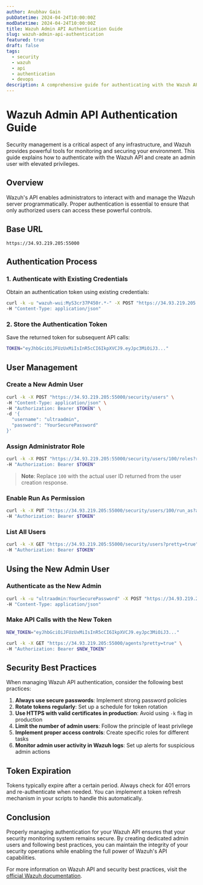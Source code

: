 ```yaml
---
author: Anubhav Gain
pubDatetime: 2024-04-24T10:00:00Z
modDatetime: 2024-04-24T10:00:00Z
title: Wazuh Admin API Authentication Guide
slug: wazuh-admin-api-authentication
featured: true
draft: false
tags:
  - security
  - wazuh
  - api
  - authentication
  - devops
description: A comprehensive guide for authenticating with the Wazuh API and creating admin users with elevated privileges for effective security management.
---
```


# Wazuh Admin API Authentication Guide

Security management is a critical aspect of any infrastructure, and Wazuh provides powerful tools for monitoring and securing your environment. This guide explains how to authenticate with the Wazuh API and create an admin user with elevated privileges.

## Overview

Wazuh's API enables administrators to interact with and manage the Wazuh server programmatically. Proper authentication is essential to ensure that only authorized users can access these powerful controls.

## Base URL

```
https://34.93.219.205:55000
```

## Authentication Process

### 1. Authenticate with Existing Credentials

Obtain an authentication token using existing credentials:

```bash
curl -k -u "wazuh-wui:MyS3cr37P450r.*-" -X POST "https://34.93.219.205:55000/security/user/authenticate" \
-H "Content-Type: application/json"
```

### 2. Store the Authentication Token

Save the returned token for subsequent API calls:

```bash
TOKEN="eyJhbGciOiJFUzUxMiIsInR5cCI6IkpXVCJ9.eyJpc3MiOiJ3..."
```

## User Management

### Create a New Admin User

```bash
curl -k -X POST "https://34.93.219.205:55000/security/users" \
-H "Content-Type: application/json" \
-H "Authorization: Bearer $TOKEN" \
-d '{
  "username": "ultraadmin",
  "password": "YourSecurePassword"
}'
```

### Assign Administrator Role

```bash
curl -k -X POST "https://34.93.219.205:55000/security/users/100/roles?role_ids=1" \
-H "Authorization: Bearer $TOKEN"
```

> **Note**: Replace `100` with the actual user ID returned from the user creation response.

### Enable Run As Permission

```bash
curl -k -X PUT "https://34.93.219.205:55000/security/users/100/run_as?allow_run_as=true" \
-H "Authorization: Bearer $TOKEN"
```

### List All Users

```bash
curl -k -X GET "https://34.93.219.205:55000/security/users?pretty=true" \
-H "Authorization: Bearer $TOKEN"
```

## Using the New Admin User

### Authenticate as the New Admin

```bash
curl -k -u "ultraadmin:YourSecurePassword" -X POST "https://34.93.219.205:55000/security/user/authenticate" \
-H "Content-Type: application/json"
```

### Make API Calls with the New Token

```bash
NEW_TOKEN="eyJhbGciOiJFUzUxMiIsInR5cCI6IkpXVCJ9.eyJpc3MiOiJ3..."

curl -k -X GET "https://34.93.219.205:55000/agents?pretty=true" \
-H "Authorization: Bearer $NEW_TOKEN"
```

## Security Best Practices

When managing Wazuh API authentication, consider the following best practices:

1. **Always use secure passwords**: Implement strong password policies
2. **Rotate tokens regularly**: Set up a schedule for token rotation
3. **Use HTTPS with valid certificates in production**: Avoid using `-k` flag in production
4. **Limit the number of admin users**: Follow the principle of least privilege
5. **Implement proper access controls**: Create specific roles for different tasks
6. **Monitor admin user activity in Wazuh logs**: Set up alerts for suspicious admin actions

## Token Expiration

Tokens typically expire after a certain period. Always check for 401 errors and re-authenticate when needed. You can implement a token refresh mechanism in your scripts to handle this automatically.

## Conclusion

Properly managing authentication for your Wazuh API ensures that your security monitoring system remains secure. By creating dedicated admin users and following best practices, you can maintain the integrity of your security operations while enabling the full power of Wazuh's API capabilities.

For more information on Wazuh API and security best practices, visit the [official Wazuh documentation](https://documentation.wazuh.com/current/user-manual/api/index.html).
